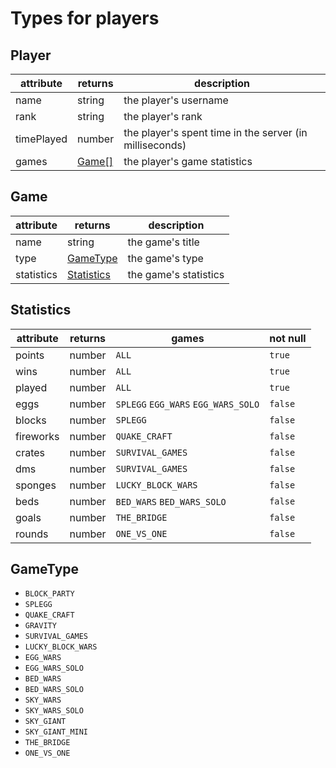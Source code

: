 # Types for players

## Player
| attribute  | returns         | description                                             |
|------------|-----------------|---------------------------------------------------------|
| name       | string          | the player's username                                   |
| rank       | string          | the player's rank                                       |
| timePlayed | number          | the player's spent time in the server (in milliseconds) |
| games      | [Game[]](#game) | the player's game statistics                            |

## Game
| attribute  | returns                   | description           |
|------------|---------------------------|-----------------------|
| name       | string                    | the game's title      |
| type       | [GameType](#gametype)     | the game's type       |
| statistics | [Statistics](#statistics) | the game's statistics |

## Statistics
| attribute | returns | games                               | not null |
|-----------|---------|-------------------------------------|----------|
| points    | number  | `ALL`                               | `true`   |
| wins      | number  | `ALL`                               | `true`   |
| played    | number  | `ALL`                               | `true`   |
| eggs      | number  | `SPLEGG` `EGG_WARS` `EGG_WARS_SOLO` | `false`  |
| blocks    | number  | `SPLEGG`                            | `false`  |
| fireworks | number  | `QUAKE_CRAFT`                       | `false`  |
| crates    | number  | `SURVIVAL_GAMES`                    | `false`  |
| dms       | number  | `SURVIVAL_GAMES`                    | `false`  |
| sponges   | number  | `LUCKY_BLOCK_WARS`                  | `false`  |
| beds      | number  | `BED_WARS` `BED_WARS_SOLO`          | `false`  |
| goals     | number  | `THE_BRIDGE`                        | `false`  |
| rounds    | number  | `ONE_VS_ONE`                        | `false`  |

## GameType
- `BLOCK_PARTY`
- `SPLEGG`
- `QUAKE_CRAFT`
- `GRAVITY`
- `SURVIVAL_GAMES`
- `LUCKY_BLOCK_WARS`
- `EGG_WARS`
- `EGG_WARS_SOLO`
- `BED_WARS`
- `BED_WARS_SOLO`
- `SKY_WARS`
- `SKY_WARS_SOLO`
- `SKY_GIANT`
- `SKY_GIANT_MINI`
- `THE_BRIDGE`
- `ONE_VS_ONE`